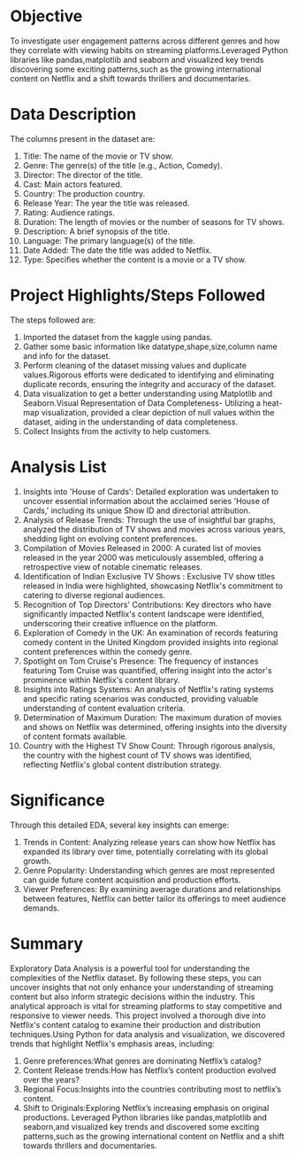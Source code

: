 # Objective
To investigate user engagement patterns across different genres and how they correlate with viewing habits on streaming platforms.Leveraged Python libraries like pandas,matplotlib and seaborn and visualized key trends discovering some exciting patterns,such as the growing international content on Netflix and a shift towards thrillers and documentaries.

# Data Description

The columns present in the dataset are:
1. Title: The name of the movie or TV show.
2. Genre: The genre(s) of the title (e.g., Action, Comedy).
3. Director: The director of the title.
4. Cast: Main actors featured.
5. Country: The production country.
6. Release Year: The year the title was released.
7. Rating: Audience ratings.
8. Duration: The length of movies or the number of seasons for TV shows.
9. Description: A brief synopsis of the title.
10. Language: The primary language(s) of the title.
11. Date Added: The date the title was added to Netflix.
12. Type: Specifies whether the content is a movie or a TV show.


# Project Highlights/Steps Followed
The steps followed are:
1. Imported the dataset from the kaggle using pandas.
2. Gather some basic information like datatype,shape,size,column name and info for the dataset.
3. Perform cleaning of the dataset missing values and duplicate values.Rigorous efforts were dedicated to identifying and eliminating duplicate records, ensuring the integrity and accuracy of the dataset.
4. Data visualization to get a better understanding using Matplotlib and Seaborn.Visual Representation of Data Completeness- Utilizing a heat-map visualization, provided a clear depiction of null values within the      dataset, aiding in the understanding of data completeness.
5. Collect Insights from the activity to help customers.

# Analysis List
1. Insights into 'House of Cards': Detailed exploration was undertaken to uncover essential information about the acclaimed series 'House of Cards,' including its unique Show ID and directorial attribution.
2. Analysis of Release Trends: Through the use of insightful bar graphs, analyzed the distribution of TV shows and movies across various years, shedding light on evolving content preferences.
3. Compilation of Movies Released in 2000: A curated list of movies released in the year 2000 was meticulously assembled, offering a retrospective view of notable cinematic releases.
4. Identification of Indian Exclusive TV Shows : Exclusive TV show titles released in India were highlighted, showcasing Netflix's commitment to catering to diverse regional audiences.
5. Recognition of Top Directors' Contributions: Key directors who have significantly impacted Netflix's content landscape were identified, underscoring their creative influence on the platform.
6. Exploration of Comedy in the UK: An examination of records featuring comedy content in the United Kingdom provided insights into regional content preferences within the comedy genre.
7. Spotlight on Tom Cruise's Presence: The frequency of instances featuring Tom Cruise was quantified, offering insight into the actor's prominence within Netflix's content library.
8. Insights into Ratings Systems: An analysis of Netflix's rating systems and specific rating scenarios was conducted, providing valuable understanding of content evaluation criteria.
9. Determination of Maximum Duration: The maximum duration of movies and shows on Netflix was determined, offering insights into the diversity of content formats available.
10. Country with the Highest TV Show Count: Through rigorous analysis, the country with the highest count of TV shows was identified, reflecting Netflix's global content distribution strategy.

# Significance
Through this detailed EDA, several key insights can emerge:
1. Trends in Content: Analyzing release years can show how Netflix has expanded its library over time, potentially correlating with its global growth.
2. Genre Popularity: Understanding which genres are most represented can guide future content acquisition and production efforts.
3. Viewer Preferences: By examining average durations and relationships between features, Netflix can better tailor its offerings to meet audience demands.

# Summary
Exploratory Data Analysis is a powerful tool for understanding the complexities of the Netflix dataset. By following these steps, you can uncover insights that not only enhance your understanding of streaming content but also inform strategic decisions within the industry. This analytical approach is vital for streaming platforms to stay competitive and responsive to viewer needs.
This project involved a thorough dive into Netflix's content catalog to examine their production and distribution techniques.Using Python for data analysis and visualization, we discovered trends that highlight Netflix's emphasis areas, including:
1. Genre preferences:What genres are dominating Netflix’s catalog?
2. Content Release trends:How has Netflix’s content production evolved over the years?
3. Regional Focus:Insights into the countries contributing most to netflix’s content.
4. Shift to Originals:Exploring Netflix’s increasing emphasis on original productions.
Leveraged Python libraries like pandas,matplotlib and seaborn,and visualized key trends and discovered some exciting patterns,such as the growing international content on Netflix and a shift towards thrillers and documentaries.


